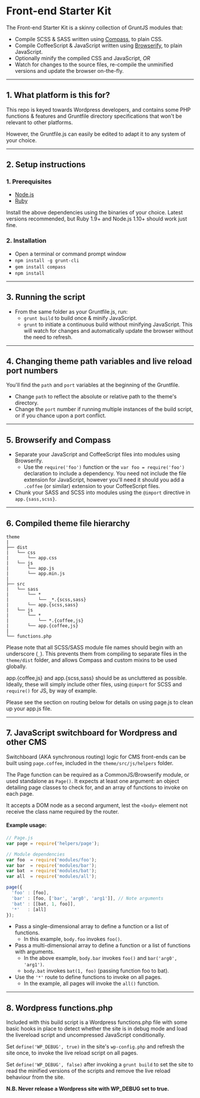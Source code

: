 Front-end Starter Kit
=====================

The Front-end Starter Kit is a skinny collection of GruntJS modules that:

- Compile SCSS & SASS written using [Compass](http://compass-style.org), to plain CSS.
- Compile CoffeeScript & JavaScript written using [Browserify](http://browserify.org), to plain JavaScript.
- Optionally minify the compiled CSS and JavaScript, *OR*
- Watch for changes to the source files, re-compile the unminified versions and update the browser on-the-fly.

---

## 1. What platform is this for?

This repo is keyed towards Wordpress developers, and contains some PHP functions & features and Gruntfile directory specifications that won't be relevant to other platforms.

However, the Gruntfile.js can easily be edited to adapt it to any system of your choice.

---

## 2. Setup instructions

### 1. Prerequisites

- [Node.js](http://nodejs.org)
- [Ruby](http://ruby-lang.org)

Install the above dependencies using the binaries of your choice. Latest versions recommended, but Ruby 1.9+ and Node.js 1.10+ should work just fine.

### 2. Installation

- Open a terminal or command prompt window
- `npm install -g grunt-cli`
- `gem install compass`
- `npm install`

---

## 3. Running the script

- From the same folder as your Gruntfile.js, run:
   - `grunt build` to build once & minify JavaScript.
   - `grunt` to initiate a continuous build without minifying JavaScript. This will watch for changes and automatically update the browser without the need to refresh.

---

## 4. Changing theme path variables and live reload port numbers

You'll find the `path` and `port` variables at the beginning of the Gruntfile.

- Change `path` to reflect the absolute or relative path to the theme's directory.
- Change the `port` number if running multiple instances of the build script, or if you chance upon a port conflict.

---

## 5. Browserify and Compass

- Separate your JavaScript and CoffeeScript files into modules using Browserify.
   - Use the `require('foo')` function or the `var foo = require('foo')` declaration to include a dependency. You need not include the file extension for JavaScript, however you'll need it should you add a `.coffee` (or similar) extension to your CoffeeScript files.
- Chunk your SASS and SCSS into modules using the `@import` directive in `app.{sass,scss}`.

---

## 6. Compiled theme file hierarchy

```
theme
|
├── dist
|   └── css
|       └── app.css
|   └── js
|       └── app.js
|       └── app.min.js
|
├── src
|   └── sass
|       └── *
|           └── _*.{scss,sass}
|       └── app.{scss,sass}
|   └── js
|       └── *
|           └── *.{coffee,js}
|       └── app.{coffee,js}
|
└── functions.php
```

Please note that all SCSS/SASS module file names should begin with an underscore (`_`). This prevents them from compiling to separate files in the `theme/dist` folder, and allows Compass and custom mixins to be used globally.

app.{coffee,js} and app.{scss,sass} should be as uncluttered as possible. Ideally, these will simply include other files, using `@import` for SCSS and `require()` for JS, by way of example.

Please see the section on routing below for details on using page.js to clean up your app.js file.

---

## 7. JavaScript switchboard for Wordpress and other CMS

Switchboard (AKA synchronous routing) logic for CMS front-ends can be built using `page.coffee`, included in the `theme/src/js/helpers` folder.

The Page function can be required as a CommonJS/Browserify module, or used standalone as `Page()`. It expects at least one argument: an object detailing page classes to check for, and an array of functions to invoke on each page.

It accepts a DOM node as a second argument, lest the `<body>` element not receive the class name required by the router.

#### Example usage:

``` javascript
// Page.js
var page = require('helpers/page');

// Module dependencies
var foo  = require('modules/foo');
var bar  = require('modules/bar');
var bat  = require('modules/bat');
var all  = require('modules/all');

page({
  'foo' : [foo],
  'bar' : [foo, ['bar', 'arg0', 'arg1']], // Note arguments
  'bat' : [[bat, 1, foo]],
  '*'   : [all]
});
```

- Pass a single-dimensional array to define a function or a list of functions.
	- In this example, `body.foo` invokes `foo()`.
- Pass a multi-dimensional array to define a function or a list of functions with arguments.
	- In the above example, `body.bar` invokes `foo()` and `bar('arg0', 'arg1')`.
	- `body.bat` invokes `bat(1, foo)` (passing function foo to bat).
- Use the `'*'` route to define functions to invoke on all pages.
	- In the example, all pages will invoke the `all()` function.

---

## 8. Wordpress functions.php

Included with this build script is a Wordpress functions.php file with some basic hooks in place to detect whether the site is in debug mode and load the livereload script and uncompressed JavaScript conditionally.

Set `define('WP_DEBUG', true)` in the site's `wp-config.php` and refresh the site once, to invoke the live reload script on all pages.

Set `define('WP_DEBUG', false)` after invoking a `grunt build` to set the site to read the minified versions of the scripts and remove the live reload behaviour from the site.

**N.B. Never release a Wordpress site with WP_DEBUG set to true.**
